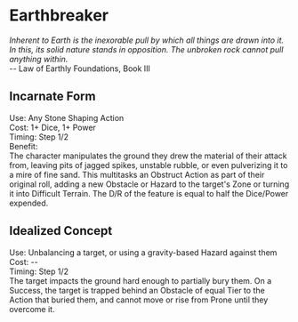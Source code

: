 # Earthbreaker

*Inherent to Earth is the inexorable pull by which all things are drawn into it. In this, its solid nature stands in opposition. The unbroken rock cannot pull anything within.*  
-- Law of Earthly Foundations, Book III

## Incarnate Form
Use: Any Stone Shaping Action  
Cost: 1+ Dice, 1+ Power  
Timing: Step 1/2  
Benefit:  
The character manipulates the ground they drew the material of their attack from, leaving pits of jagged spikes, unstable rubble, or even pulverizing it to a mire of fine sand. This multitasks an Obstruct Action as part  of their original roll, adding a new Obstacle or Hazard to the target's Zone or turning it into Difficult Terrain. The D/R of the feature is equal to half the Dice/Power expended.

## Idealized Concept
Use: Unbalancing a target, or using a gravity-based Hazard against them  
Cost: --  
Timing: Step 1/2  
The target impacts the ground hard enough to partially bury them. On a Success, the target is trapped behind an Obstacle of equal Tier to the Action that buried them, and cannot move or rise from Prone until they overcome it.